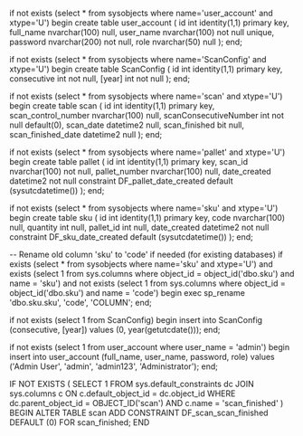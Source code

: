 if not exists (select * from sysobjects where name='user_account' and xtype='U')
begin
    create table user_account (
        id int identity(1,1) primary key,
        full_name nvarchar(100) null,
        user_name nvarchar(100) not null unique,
        password nvarchar(200) not null,
        role nvarchar(50) null
    );
end;

if not exists (select * from sysobjects where name='ScanConfig' and xtype='U')
begin
    create table ScanConfig (
        id int identity(1,1) primary key,
        consecutive int not null,
        [year] int not null
    );
end;

if not exists (select * from sysobjects where name='scan' and xtype='U')
begin
    create table scan (
        id int identity(1,1) primary key,
        scan_control_number nvarchar(100) null,
        scanConsecutiveNumber int not null default(0),
        scan_date datetime2 null,
        scan_finished bit null,
        scan_finished_date datetime2 null
    );
end;

if not exists (select * from sysobjects where name='pallet' and xtype='U')
begin
    create table pallet (
        id int identity(1,1) primary key,
        scan_id nvarchar(100) not null,
        pallet_number nvarchar(100) null,
        date_created datetime2 not null constraint DF_pallet_date_created default (sysutcdatetime())
    );
end;

if not exists (select * from sysobjects where name='sku' and xtype='U')
begin
    create table sku (
        id int identity(1,1) primary key,
        code nvarchar(100) null,
        quantity int null,
        pallet_id int null,
        date_created datetime2 not null constraint DF_sku_date_created default (sysutcdatetime())
    );
end;

-- Rename old column 'sku' to 'code' if needed (for existing databases)
if exists (select * from sysobjects where name='sku' and xtype='U')
   and exists (select 1 from sys.columns where object_id = object_id('dbo.sku') and name = 'sku')
   and not exists (select 1 from sys.columns where object_id = object_id('dbo.sku') and name = 'code')
begin
    exec sp_rename 'dbo.sku.sku', 'code', 'COLUMN';
end;

if not exists (select 1 from ScanConfig)
begin
    insert into ScanConfig (consecutive, [year]) values (0, year(getutcdate()));
end;

if not exists (select 1 from user_account where user_name = 'admin')
begin
    insert into user_account (full_name, user_name, password, role)
    values ('Admin User', 'admin', 'admin123', 'Administrator');
end;

IF NOT EXISTS (
  SELECT 1
  FROM sys.default_constraints dc
  JOIN sys.columns c ON c.default_object_id = dc.object_id
  WHERE dc.parent_object_id = OBJECT_ID('scan')
    AND c.name = 'scan_finished'
)
BEGIN
  ALTER TABLE scan
    ADD CONSTRAINT DF_scan_scan_finished DEFAULT (0) FOR scan_finished;
END